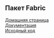 ## Пакет Fabric
[Домашняя страница](http://www.fabfile.org/)  
[Документация](http://docs.fabfile.org)  
[Исходный код](https://github.com/fabric/fabric)  
